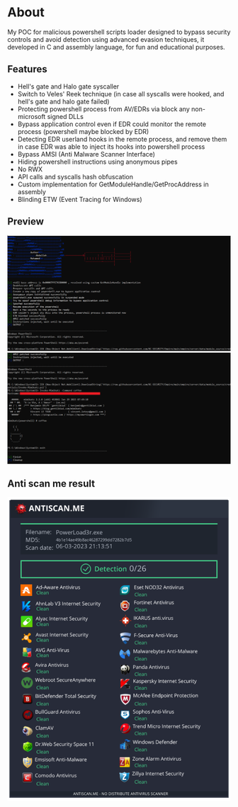 # About 
My POC for malicious powershell scripts loader designed to bypass security controls and avoid detection using advanced evasion techniques, it developed in C and assembly language, for fun and educational purposes.

## Features
- Hell's gate and Halo gate syscaller
- Switch to Veles' Reek technique (in case all syscalls were hooked, and hell's gate and halo gate failed)
- Protecting powershell process from AV/EDRs via block any non-microsoft signed DLLs
- Bypass application control even if EDR could monitor the remote process (powershell maybe blocked by EDR)
- Detecting EDR userland hooks in the remote process, and remove them in case EDR was able to inject its hooks into powershell process
- Bypass AMSI (Anti Malware Scanner Interface)
- Hiding powershell instructions using anonymous pipes
- No RWX
- API calls and syscalls hash obfuscation
- Custom implementation for GetModuleHandle/GetProcAddress in assembly
- Blinding ETW (Event Tracing for Windows)

## Preview
![](imgs/PowerLoad3r1.png)
![](imgs/PowerLoad3r2.png)

## Anti scan me result
![](imgs/antiscanme.png)